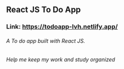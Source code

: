 ## React JS To Do App
### Link: https://todoapp-lvh.netlify.app/
###### A To do app built with React JS. 
###### Help me keep my work and study organized
